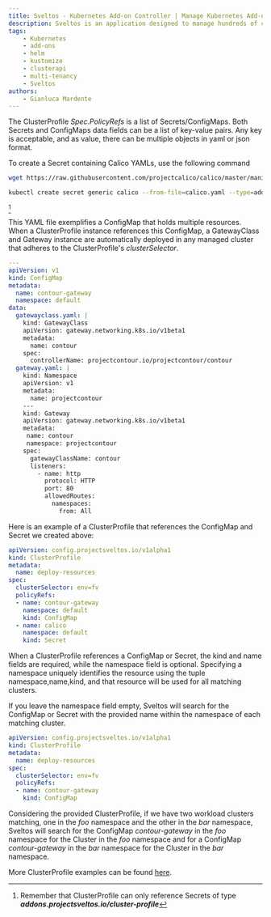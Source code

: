 ```yaml
---
title: Sveltos - Kubernetes Add-on Controller | Manage Kubernetes Add-ons with Ease
description: Sveltos is an application designed to manage hundreds of clusters by providing declarative APIs to deploy Kubernetes add-ons across multiple clusters.
tags:
    - Kubernetes
    - add-ons
    - helm
    - kustomize
    - clusterapi
    - multi-tenancy
    - Sveltos
authors:
    - Gianluca Mardente
---
```


The ClusterProfile *Spec.PolicyRefs* is a list of Secrets/ConfigMaps. Both Secrets and ConfigMaps data fields can be a list of key-value pairs. Any key is acceptable, and as value, there can be multiple objects in yaml or json format.

To create a Secret containing Calico YAMLs, use the following command

```bash
wget https://raw.githubusercontent.com/projectcalico/calico/master/manifests/calico.yaml

kubectl create secret generic calico --from-file=calico.yaml --type=addons.projectsveltos.io/cluster-profile
```
[^1]

This YAML file exemplifies a ConfigMap that holds multiple resources. When a ClusterProfile instance references this ConfigMap, a GatewayClass and Gateway instance are automatically deployed in any managed cluster that adheres to the ClusterProfile's *clusterSelector*.

```yaml
---
apiVersion: v1
kind: ConfigMap
metadata:
  name: contour-gateway
  namespace: default
data:
  gatewayclass.yaml: |
    kind: GatewayClass
    apiVersion: gateway.networking.k8s.io/v1beta1
    metadata:
      name: contour
    spec:
      controllerName: projectcontour.io/projectcontour/contour
  gateway.yaml: |
    kind: Namespace
    apiVersion: v1
    metadata:
      name: projectcontour
    ---
    kind: Gateway
    apiVersion: gateway.networking.k8s.io/v1beta1
    metadata:
     name: contour
     namespace: projectcontour
    spec:
      gatewayClassName: contour
      listeners:
        - name: http
          protocol: HTTP
          port: 80
          allowedRoutes:
            namespaces:
              from: All

```

Here is an example of a ClusterProfile that references the ConfigMap and Secret we created above:

```yaml
apiVersion: config.projectsveltos.io/v1alpha1
kind: ClusterProfile
metadata:
  name: deploy-resources
spec:
  clusterSelector: env=fv
  policyRefs:
  - name: contour-gateway
    namespace: default
    kind: ConfigMap
  - name: calico
    namespace: default
    kind: Secret
```

When a ClusterProfile references a ConfigMap or Secret, the kind and name fields are required, while the namespace field is optional. Specifying a namespace uniquely identifies the resource using the tuple namespace,name,kind, and that resource will be used for all matching clusters.

If you leave the namespace field empty, Sveltos will search for the ConfigMap or Secret with the provided name within the namespace of each matching cluster.
  
```yaml
apiVersion: config.projectsveltos.io/v1alpha1
kind: ClusterProfile
metadata:
  name: deploy-resources
spec:
  clusterSelector: env=fv
  policyRefs:
  - name: contour-gateway
    kind: ConfigMap
```

Considering the provided ClusterProfile, if we have two workload clusters matching, one in the _foo_ namespace and the other in the _bar_ namespace, Sveltos will search for the ConfigMap _contour-gateway_ in the _foo_ namespace for the Cluster in the _foo_ namespace and for a ConfigMap _contour-gateway_ in the _bar_ namespace for the Cluster in the _bar_ namespace.

More ClusterProfile examples can be found [here](https://github.com/projectsveltos/sveltos-manager/tree/main/examples "Manage Kubernetes add-ons: examples").

[^1]: Remember that ClusterProfile can only reference Secrets of type ***addons.projectsveltos.io/cluster-profile***
